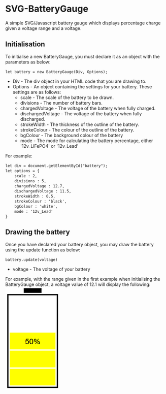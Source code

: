 # SVG-BatteryGauge
A simple SVG/Javascript battery gauge which displays percentage charge given a voltage range and a voltage.  
## Initialisation  
To initialise a new BatteryGauge, you must declare it as an object with the parameters as below:
```
let battery = new BatteryGauge(Div, Options);
```
* Div - The div object in your HTML code that you are drawing to.  
* Options - An object containing the settings for your battery. These settings are as follows:
    * scale - The scale of the battery to be drawn.
    * divisions - The number of battery bars.
    * chargedVoltage - The voltage of the battery when fully charged.
    * dischargedVoltage - The voltage of the battery when fully discharged.
    * strokeWidth - The thickness of the outline of the battery.
    * strokeColour - The colour of the outline of the battery.
    * bgColour - The background colour of the battery
    * mode - The mode for calculating the battery percentage, either '12v_LiFePO4' or '12v_Lead'

For example:
```
let div = document.getElementById("battery");
let options = {
    scale : 2,
    divisions : 5,
    chargedVoltage : 12.7,
    dischargedVoltage : 11.5,
    strokeWidth : 0.5,
    strokeColour : 'black',
    bgColour : 'white',
    mode : '12v_Lead'
}
```  
## Drawing the battery  
Once you have declared your battery object, you may draw the battery using the update function as below:  
```
battery.update(voltage)
```
* voltage - The voltage of your battery  
  
For example, with the range given in the first example when initialising the BatteryGauge object, a voltage value of 12.1 will display the following:  
![50% Battery](battery.png)